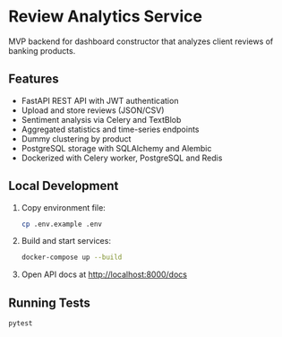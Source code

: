 # Review Analytics Service

MVP backend for dashboard constructor that analyzes client reviews of banking products.

## Features
- FastAPI REST API with JWT authentication
- Upload and store reviews (JSON/CSV)
- Sentiment analysis via Celery and TextBlob
- Aggregated statistics and time-series endpoints
- Dummy clustering by product
- PostgreSQL storage with SQLAlchemy and Alembic
- Dockerized with Celery worker, PostgreSQL and Redis

## Local Development

1. Copy environment file:
   ```bash
   cp .env.example .env
   ```
2. Build and start services:
   ```bash
   docker-compose up --build
   ```
3. Open API docs at [http://localhost:8000/docs](http://localhost:8000/docs)

## Running Tests

```bash
pytest
```
